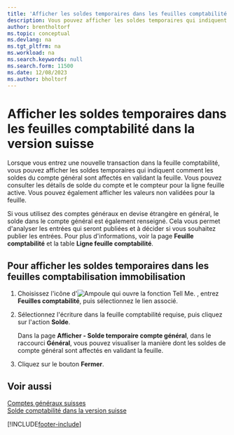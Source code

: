 ```yaml
---
title: 'Afficher les soldes temporaires dans les feuilles comptabilité [CH]'
description: Vous pouvez afficher les soldes temporaires qui indiquent comment les soldes du compte général sont affectés en validant une nouvelle transaction dans la feuille comptabilité.
author: brentholtorf
ms.topic: conceptual
ms.devlang: na
ms.tgt_pltfrm: na
ms.workload: na
ms.search.keywords: null
ms.search.form: 11500
ms.date: 12/08/2023
ms.author: bholtorf
---
```

# <a name="view-temporary-balances-in-general-ledger-journals-in-the-swiss-version"></a>Afficher les soldes temporaires dans les feuilles comptabilité dans la version suisse

Lorsque vous entrez une nouvelle transaction dans la feuille comptabilité, vous pouvez afficher les soldes temporaires qui indiquent comment les soldes du compte général sont affectés en validant la feuille. Vous pouvez consulter les détails de solde du compte et le compteur pour la ligne feuille active. Vous pouvez également afficher les valeurs non validées pour la feuille.  

Si vous utilisez des comptes généraux en devise étrangère en général, le solde dans le compte général est également renseigné. Cela vous permet d'analyser les entrées qui seront publiées et à décider si vous souhaitez publier les entrées. Pour plus d'informations, voir la page **Feuille comptabilité** et la table **Ligne feuille comptabilité**.  

## <a name="to-view-temporary-balances-in-general-ledger-journals"></a>Pour afficher les soldes temporaires dans les feuilles comptabilisation immobilisation

1. Choisissez l'icône d'![Ampoule qui ouvre la fonction Tell Me.](../../media/ui-search/search_small.png "Dites-moi ce que vous voulez faire") , entrez **Feuilles comptabilité**, puis sélectionnez le lien associé.  
2. Sélectionnez l'écriture dans la feuille comptabilité requise, puis cliquez sur l'action **Solde**.  

    Dans la page **Afficher - Solde temporaire compte général**, dans le raccourci **Général**, vous pouvez visualiser la manière dont les soldes de compte général sont affectés en validant la feuille.  

3. Cliquez sur le bouton **Fermer**.  

## <a name="see-also"></a>Voir aussi

[Comptes généraux suisses](swiss-general-ledger-accounts.md)  
[Solde comptabilité dans la version suisse](balance.md)  

[!INCLUDE[footer-include](../../includes/footer-banner.md)]
